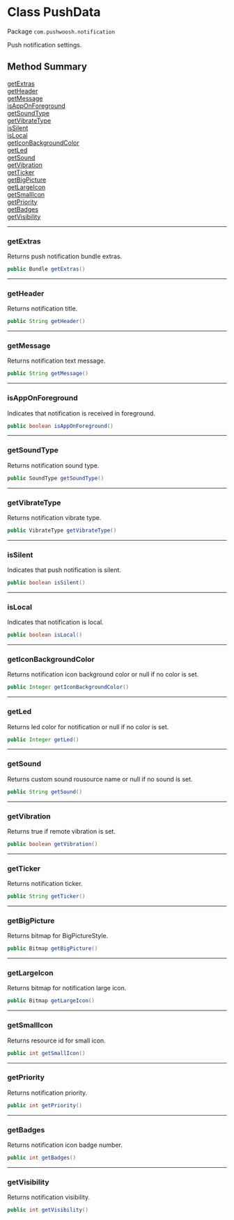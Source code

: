 # Class PushData #

Package `com.pushwoosh.notification`

Push notification settings.

## Method Summary
[getExtras](#getextras)  
[getHeader](#getheader)  
[getMessage](#getmessage)  
[isAppOnForeground](#isapponforeground)  
[getSoundType](#getsoundtype)  
[getVibrateType](#getvibratetype)  
[isSilent](#issilent)  
[isLocal](#islocal)  
[getIconBackgroundColor](#geticonbackgroundcolor)  
[getLed](#getled)  
[getSound](#getsound)  
[getVibration](#getvibration)  
[getTicker](#getticker)  
[getBigPicture](#getbigpicture)  
[getLargeIcon](#getlargeicon)  
[getSmallIcon](#getsmallicon)  
[getPriority](#getpriority)  
[getBadges](#getbadges)  
[getVisibility](#getvisibility)  

---
### getExtras

Returns push notification bundle extras.

```java
public Bundle getExtras()
```

---
### getHeader

Returns notification title.

```java
public String getHeader()
```

---
### getMessage

Returns notification text message.

```java
public String getMessage()
```

---
### isAppOnForeground

Indicates that notification is received in foreground.

```java
public boolean isAppOnForeground()
```

---
### getSoundType

Returns notification sound type.

```java
public SoundType getSoundType()
```

---
### getVibrateType

Returns notification vibrate type.

```java
public VibrateType getVibrateType()
```

---
### isSilent

Indicates that push notification is silent.

```java
public boolean isSilent()
```

---
### isLocal

Indicates that notification is local.

```java
public boolean isLocal()
```

---
### getIconBackgroundColor

Returns notification icon background color or null if no color is set.

```java
public Integer getIconBackgroundColor()
```

---
### getLed

Returns led color for notification or null if no color is set.

```java
public Integer getLed()
```

---
### getSound

Returns custom sound rousource name or null if no sound is set.

```java
public String getSound()
```

---
### getVibration

Returns true if remote vibration is set.

```java
public boolean getVibration()
```

---
### getTicker

Returns notification ticker.

```java
public String getTicker()
```

---
### getBigPicture

Returns bitmap for BigPictureStyle.

```java
public Bitmap getBigPicture()
```

---
### getLargeIcon

Returns bitmap for notification large icon.

```java
public Bitmap getLargeIcon()
```

---
### getSmallIcon

Returns resource id for small icon.

```java
public int getSmallIcon()
```

---
### getPriority

Returns notification priority.

```java
public int getPriority()
```

---
### getBadges

Returns notification icon badge number.

```java
public int getBadges()
```

---
### getVisibility

Returns notification visibility.

```java
public int getVisibility()
```
